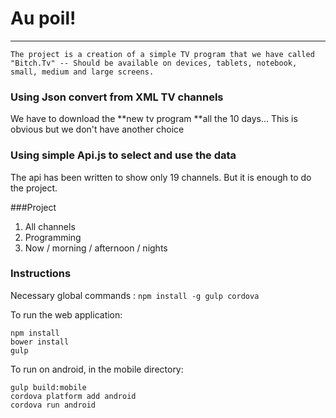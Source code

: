 # Au poil!

------------

    The project is a creation of a simple TV program that we have called "Bitch.Tv" -- Should be available on devices, tablets, notebook, small, medium and large screens.

### Using Json convert from XML TV channels

We have to download the **new tv program **all the 10 days... This is obvious but we don't have another choice

### Using simple Api.js to select and use the data

The api has been written to show only 19 channels. But it is enough to do the project.

###Project

1. All channels
2. Programming
3. Now / morning / afternoon / nights

### Instructions

Necessary global commands : `npm install -g gulp cordova`

To run the web application:

    npm install
    bower install
    gulp

To run on android, in the mobile directory:

    gulp build:mobile
    cordova platform add android
    cordova run android